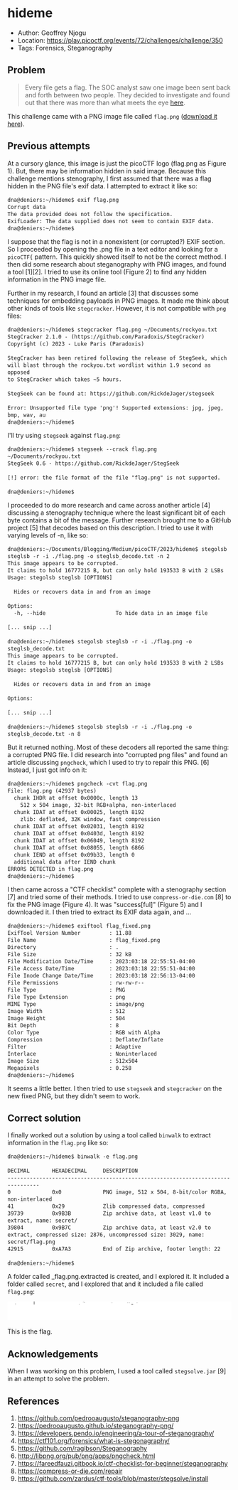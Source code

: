 # hideme

* Author: Geoffrey Njogu
* Location: https://play.picoctf.org/events/72/challenges/challenge/350
* Tags: Forensics, Steganography

## Problem

> Every file gets a flag. The SOC analyst saw one image been sent back and forth between two people. They decided to investigate and found out that there was more than what meets the eye [here](https://artifacts.picoctf.net/c/258/flag.png).

This challenge came with a PNG image file called ``flag.png`` ([download it here](./flag.png)).

## Previous attempts

At a cursory glance, this image is just the picoCTF logo (flag.png as Figure 1). But, there may be information hidden in said image. Because this challenge mentions stenography, I first assumed that there was a flag hidden in the PNG file's exif data. I attempted to extract it like so:

```
dna@deniers:~/hideme$ exif flag.png
Corrupt data
The data provided does not follow the specification.
ExifLoader: The data supplied does not seem to contain EXIF data.
dna@deniers:~/hideme$ 
```

I suppose that the flag is not in a nonexistent (or corrupted?) EXIF section. So I proceeded by opening the .png file in a text editor and looking for a ``picoCTF{`` pattern. This quickly showed itself to not be the correct method. I then did some research about steganography with PNG images, and found a tool [1][2]. I tried to use its online tool (Figure 2) to find any hidden information in the PNG image file.

Further in my research, I found an article [3] that discusses some techniques for embedding payloads in PNG images. It made me think about other kinds of tools like ``stegcracker``. However, it is not compatible with ``png`` files:

```
dna@deniers:~/hideme$ stegcracker flag.png ~/Documents/rockyou.txt
StegCracker 2.1.0 - (https://github.com/Paradoxis/StegCracker)
Copyright (c) 2023 - Luke Paris (Paradoxis)

StegCracker has been retired following the release of StegSeek, which 
will blast through the rockyou.txt wordlist within 1.9 second as opposed 
to StegCracker which takes ~5 hours.

StegSeek can be found at: https://github.com/RickdeJager/stegseek

Error: Unsupported file type 'png'! Supported extensions: jpg, jpeg, bmp, wav, au
dna@deniers:~/hideme$ 
```

I'll try using ``stegseek`` against ``flag.png``:

```
dna@deniers:~/hideme$ stegseek --crack flag.png ~/Documents/rockyou.txt
StegSeek 0.6 - https://github.com/RickdeJager/StegSeek

[!] error: the file format of the file "flag.png" is not supported.

dna@deniers:~/hideme$
```

I proceeded to do more research and came across another article [4] discussing a stenography technique where the least significant bit of each byte contains a bit of the message. Further research brought me to a GitHub project [5] that decodes based on this description. I tried to use it with varying levels of -n, like so:

```
dna@deniers:~/Documents/Blogging/Medium/picoCTF/2023/hideme$ stegolsb steglsb -r -i ./flag.png -o steglsb_decode.txt -n 2
This image appears to be corrupted.
It claims to hold 16777215 B, but can only hold 193533 B with 2 LSBs
Usage: stegolsb steglsb [OPTIONS]

  Hides or recovers data in and from an image

Options:
  -h, --hide                      To hide data in an image file

[... snip ...]

dna@deniers:~/hideme$ stegolsb steglsb -r -i ./flag.png -o steglsb_decode.txt
This image appears to be corrupted.
It claims to hold 16777215 B, but can only hold 193533 B with 2 LSBs
Usage: stegolsb steglsb [OPTIONS]

  Hides or recovers data in and from an image

Options:

[... snip ...]

dna@deniers:~/hideme$ stegolsb steglsb -r -i ./flag.png -o steglsb_decode.txt -n 8

```

But it returned nothing. Most of these decoders all reported the same thing: a corrupted PNG file. I did research into "corrupted png files" and found an article discussing ``pngcheck``, which I used to try to repair this PNG. [6] Instead, I just got info on it:

```
dna@deniers:~/hideme$ pngcheck -cvt flag.png
File: flag.png (42937 bytes)
  chunk IHDR at offset 0x0000c, length 13
    512 x 504 image, 32-bit RGB+alpha, non-interlaced
  chunk IDAT at offset 0x00025, length 8192
    zlib: deflated, 32K window, fast compression
  chunk IDAT at offset 0x02031, length 8192
  chunk IDAT at offset 0x0403d, length 8192
  chunk IDAT at offset 0x06049, length 8192
  chunk IDAT at offset 0x08055, length 6866
  chunk IEND at offset 0x09b33, length 0
  additional data after IEND chunk
ERRORS DETECTED in flag.png
dna@deniers:~/hideme$ 
```

I then came across a "CTF checklist" complete with a stenography section [7] and tried some of their methods. I tried to use ``compress-or-die.com`` [8] to fix the PNG image (Figure 4). It was "success[ful]" (Figure 5) and I downloaded it. I then tried to extract its EXIF data again, and ...

```
dna@deniers:~/hideme$ exiftool flag_fixed.png
ExifTool Version Number         : 11.88
File Name                       : flag_fixed.png
Directory                       : .
File Size                       : 32 kB
File Modification Date/Time     : 2023:03:18 22:55:51-04:00
File Access Date/Time           : 2023:03:18 22:55:51-04:00
File Inode Change Date/Time     : 2023:03:18 22:56:13-04:00
File Permissions                : rw-rw-r--
File Type                       : PNG
File Type Extension             : png
MIME Type                       : image/png
Image Width                     : 512
Image Height                    : 504
Bit Depth                       : 8
Color Type                      : RGB with Alpha
Compression                     : Deflate/Inflate
Filter                          : Adaptive
Interlace                       : Noninterlaced
Image Size                      : 512x504
Megapixels                      : 0.258
dna@deniers:~/hideme$ 
```

It seems a little better. I then tried to use ``stegseek`` and ``stegcracker`` on the new fixed PNG, but they didn't seem to work. 

## Correct solution

I finally worked out a solution by using a tool called ``binwalk`` to extract information in the ``flag.png`` like so:

```
dna@deniers:~/hideme$ binwalk -e flag.png

DECIMAL       HEXADECIMAL     DESCRIPTION
--------------------------------------------------------------------------------
0             0x0             PNG image, 512 x 504, 8-bit/color RGBA, non-interlaced
41            0x29            Zlib compressed data, compressed
39739         0x9B3B          Zip archive data, at least v1.0 to extract, name: secret/
39804         0x9B7C          Zip archive data, at least v2.0 to extract, compressed size: 2876, uncompressed size: 3029, name: secret/flag.png
42915         0xA7A3          End of Zip archive, footer length: 22

dna@deniers:~/hideme$ 
```

A folder called _flag.png.extracted is created, and I explored it. It included a folder called ``secret``, and I explored that and it included a file called ``flag.png``:

![flag.png](./_flag.png.extracted/secret/flag.png)

This is the flag.

## Acknowledgements

When I was working on this problem, I used a tool called ``stegsolve.jar`` [9] in an attempt to solve the problem. 

## References

1. https://github.com/pedrooaugusto/steganography-png
2. https://pedrooaugusto.github.io/steganography-png/
3. https://developers.pendo.io/engineering/a-tour-of-steganography/
4. https://ctf101.org/forensics/what-is-stegonagraphy/
5. https://github.com/ragibson/Steganography
6. http://libpng.org/pub/png/apps/pngcheck.html
7. https://fareedfauzi.gitbook.io/ctf-checklist-for-beginner/steganography
8. https://compress-or-die.com/repair
9. https://github.com/zardus/ctf-tools/blob/master/stegsolve/install
